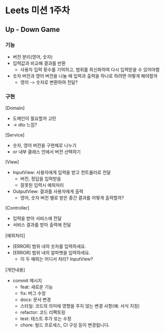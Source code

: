 # Leets 미션 1주차
## Up - Down Game

### 기능
- 버전 분리(영어, 숫자)
- 입력값과 비교해 결과를 반환
  - 사용자 입력 횟수를 기억하고, 범위를 최신화하여 다시 입력받을 수 있어야함
- 숫자 버전과 영어 버전을 나눌 때 입력과 출력을 하나로 하려면 어떻게 해야할까
  - 영어 -> 숫자로 변환하여 전달?

### 구현
[Domain]
- 도메인이 필요할까 고민
- -> dto 느낌?

[Service]
- 숫자, 영어 버전을 구현체로 나누기
- or 내부 클래스 안에서 버전 선택하기

[View]
- InputView: 사용자에게 입력을 받고 컨트롤러로 전달
  - 버전, 정답을 입력받음
  - 잘못된 입력시 예외처리
- OutputView: 결과를 사용자에게 출력
  - 영어, 숫자 버전 별로 받은 중간 결과를 어떻게 출력할까?

[Controller]
- 입력을 받아 서비스에 전달
- 서비스 결과를 받아 출력에 전달

[예외처리]
- [ERROR] 범위 내의 숫자를 입력하세요.
- [ERROR] 범위 내의 알파벳을 입력하세요.
  - 이 두 예외는 어디서 처리? InputView?

[개인내용]
- commit 메시지
  - feat: 새로운 기능
  - fix: 버그 수정
  - docs: 문서 변경
  - 스타일: 코드의 의미에 영향을 주지 않는 변경 사항(예: 서식 지정)
  - refactor: 코드 리팩토링
  - test: 테스트 추가 또는 수정
  - chore: 빌드 프로세스, CI 구성 등이 변경됩니다.

